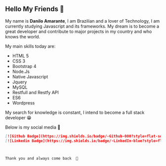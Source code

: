 ## Hello My Friends 👋

  
My name is **Danilo Amarante**, I am Brazilian  and a lover of Technology, I am currently studying Javascript and its frameworks. My dream is to become a great developer and contribute to major projects in my country and who knows the world.

  
My main skills today are: 
- HTML 5 
-  CSS 3 
-  Bootstrap 4 
-  Node.Js 
-  Native Javascript 
-  Jquery 
-  MySQL 
-  Restfull and Restfy API 
-  ES6 
-  Wordpress


  
My search for knowledge is constant, I intend to become a full stack developer 😁

  
Below is my social media   🤖

```markdown
[![Github Badge](https://img.shields.io/badge/-Github-000?style=flat-square&logo=Github&logoColor=white&link=https://github.com/daniloamarante)](https://github.com/daniloamarante)
[![Linkedin Badge](https://img.shields.io/badge/-LinkedIn-blue?style=flat-square&logo=Linkedin&logoColor=white&link=https://www.linkedin.com/in/danilo-amarante-b178b777/)]


  
Thank you and always come back  🥰
